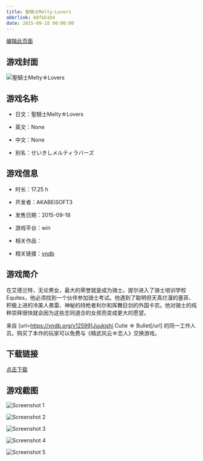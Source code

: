 ```yaml
---
title: 聖騎士Melty☆Lovers
abbrlink: 68fbb1b4
date: 2015-09-18 00:00:00
---
```

[编辑此页面](https://github.com/ACG-3/ADV3-source/blob/main/source/_posts/games/%E8%81%96%E9%A8%8E%E5%A3%ABMelty%E2%98%86Lovers.md)

## 游戏封面

![聖騎士Melty☆Lovers](https://pan.timero.xyz/d/onedrive/img_lib_001/%E8%81%96%E9%A8%8E%E5%A3%ABMelty%E2%98%86Lovers_cover.avif)


## 游戏名称

- 日文：聖騎士Melty☆Lovers
- 英文：None
- 中文：None

- 别名：せいきしメルティラバーズ


## 游戏信息

- 时长：17.25 h
- 开发者：AKABEiSOFT3
- 发售日期：2015-09-18
- 游戏平台：win
- 相关作品：

- 相关链接：[vndb](https://vndb.org/v16851)


## 游戏简介

在艾德兰特，无论男女，最大的荣誉就是成为骑士。提尔进入了骑士培训学校 Equites，他必须找到一个伙伴参加骑士考试。他遇到了聪明但天真烂漫的塞菲、积极上进的冷美人弗雷、神秘的持枪者利尔和挥舞巨剑的外国卡农。他对骑士的纯粹崇拜很快就会因为这些志同道合的女孩而变成更大的愿望。



来自 [url=https://vndb.org/v12599]Juukishi Cutie ☆ Bullet[/url] 的同一工作人员。购买了本作的玩家可以免费与《精武风云☆恋人》交换游戏。


## 下载链接

[点击下载](https://pan.timero.xyz/onedrive/adv_lib_001/%E8%81%96%E9%A8%8E%E5%A3%ABMelty%E2%98%86Lovers)


## 游戏截图


![Screenshot 1](https://pan.timero.xyz/d/onedrive/img_lib_001/%E8%81%96%E9%A8%8E%E5%A3%ABMelty%E2%98%86Lovers_Screenshot_1.avif)

![Screenshot 2](https://pan.timero.xyz/d/onedrive/img_lib_001/%E8%81%96%E9%A8%8E%E5%A3%ABMelty%E2%98%86Lovers_Screenshot_2.avif)

![Screenshot 3](https://pan.timero.xyz/d/onedrive/img_lib_001/%E8%81%96%E9%A8%8E%E5%A3%ABMelty%E2%98%86Lovers_Screenshot_3.avif)

![Screenshot 4](https://pan.timero.xyz/d/onedrive/img_lib_001/%E8%81%96%E9%A8%8E%E5%A3%ABMelty%E2%98%86Lovers_Screenshot_4.avif)

![Screenshot 5](https://pan.timero.xyz/d/onedrive/img_lib_001/%E8%81%96%E9%A8%8E%E5%A3%ABMelty%E2%98%86Lovers_Screenshot_5.avif)

